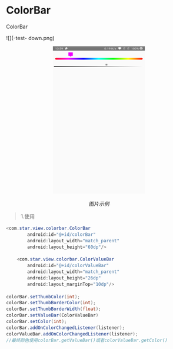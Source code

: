 # ColorBar
ColorBar

![](-test- down.png)

<p align="center">
	<img src="down.png" alt="Sample"  width="250" height="400">
	<p align="center">
		<em>图片示例</em>
	</p>
</p>


> 1.使用
```java
<com.star.view.colorbar.ColorBar
        android:id="@+id/colorBar"
        android:layout_width="match_parent"
        android:layout_height="60dp"/>

    <com.star.view.colorbar.ColorValueBar
        android:id="@+id/colorValueBar"
        android:layout_width="match_parent"
        android:layout_height="26dp"
        android:layout_marginTop="10dp"/>

colorBar.setThumbColor(int);
colorBar.setThumbBorderColor(int);
colorBar.setThumbBorderWidth(float);
colorBar.setValueBar(ColorValueBar)
colorBar.setColor(int);
colorBar.addOnColorChangedListener(listener);
colorValueBar.addOnColorChangedListener(listener);
//最终颜色使用colorBar.getValueBar()或者colorValueBar.getColor()
```
